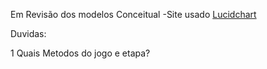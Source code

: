 
Em Revisão dos modelos Conceitual
  -Site usado [Lucidchart](https://www.lucidchart.com/pages/landing?utm_source=google&utm_medium=cpc&utm_campaign=_chart_en_tier3_mixed_search_brand_exact_&km_CPC_CampaignId=1484560207&km_CPC_AdGroupID=60168114191&km_CPC_Keyword=lucidchart&km_CPC_MatchType=e&km_CPC_ExtensionID=&km_CPC_Network=g&km_CPC_AdPosition=&km_CPC_Creative=442433234360&km_CPC_TargetID=kwd-33511936169&km_CPC_Country=1001776&km_CPC_Device=c&km_CPC_placement=&km_CPC_target=&gad_source=1&gclid=EAIaIQobChMIqrjn34HmiQMVP15IAB2A1gMCEAAYASAAEgLMuPD_BwE)

  Duvidas:

  1 Quais Metodos do jogo e etapa?
  
